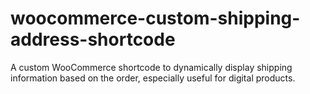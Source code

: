 # woocommerce-custom-shipping-address-shortcode
A custom WooCommerce shortcode to dynamically display shipping information based on the order, especially useful for digital products.
